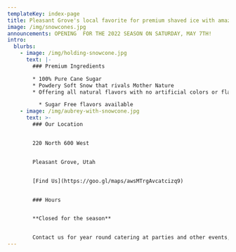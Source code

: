 ```yaml
---
templateKey: index-page
title: Pleasant Grove's local favorite for premium shaved ice with amazing flavors.
image: /img/snowcones.jpg
announcements: OPENING  FOR THE 2022 SEASON ON SATURDAY, MAY 7TH!
intro:
  blurbs:
    - image: /img/holding-snowcone.jpg
      text: |-
        ### Premium Ingredients

        * 100% Pure Cane Sugar
        * Powdery Soft Snow that rivals Mother Nature
        * Offering all natural flavors with no artificial colors or flavors

          * Sugar Free flavors available
    - image: /img/aubrey-with-snowcone.jpg
      text: >-
        ### Our Location


        220 North 600 West


        Pleasant Grove, Utah


        [Find Us](https://goo.gl/maps/awsMTrgAvcatcizq9)


        ### Hours


        **Closed for the season**


        Contact us for year round catering at parties and other events, or for small equipment rental and supplies.
---
```

